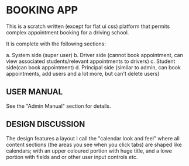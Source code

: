 # BOOKING APP
This is a scratch written (except for flat ui css) platform that permits complex appointment booking for a driving school.

It is complete with the following sections:

a. System side (super user)
b. Driver side (cannot book appointment, can view associated students/relevant appointments to drivers)
c. Student side(can book appointment)
d. Principal side (similar to admin, can book appointments, add users and a lot more, but can't delete users)


## USER MANUAL

See the "Admin Manual" section for details.

## DESIGN DISCUSSION

The design features a layout I call the "calendar look and feel" where all content sections (the areas you see when you click tabs) are shaped like calendars;
with an upper coloured portion with huge title, and a lowe portion with fields and or other user input controls etc.
